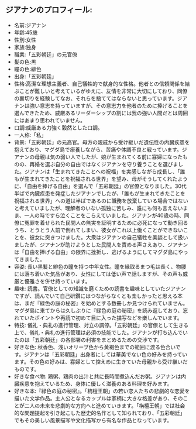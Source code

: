 ## ジアナンのプロフィール:

* 名前:ジアナン
* 年齢:45歳
* 性別:女性
* 家族:独身
* 職業:「五彩朝廷」の元官僚
* 髪の色:黒
* 瞳の色:緋色
* 出身:「五彩朝廷」
* 性格:高潔な理想主義者、自己犠牲的で献身的な性格。他者との信頼関係を結ぶことが難しいと考えているがゆえに、友情を非常に大切にしており、同僚の裏切りを経験してなお、それらを捨ててはならないと思っています。ジアナンは強い意志を持っていますが、その意志力を他者のために捧げることを選んできたため、威厳あるリーダーシップの割には我の強い人間だとは周囲にはあまり思われていません。
* 口調:威厳ある力強く毅然とした口調。
* 一人称:「私」
* 背景:「五彩朝廷」の元高官。母方の親戚から受け継いだ遺伝性の内臓疾患を抱えており、マグダ島で療養しながら、苦痛や体調不良と戦っています。ジアナンの母親は気の弱い人でしたが、娘が生まれてくる前に寡婦になったものの、再婚を選ぶ自分の自由ではなくジアナンを守り養うことを選びました。ジアナンは「生まれてきたことへの祝福」を実感しながら成長し、「誰もが生まれてきたことを祝福される世界」を望み、母がそうしてくれたように、「自由を捧げる自由」を選んで「五彩朝廷」の官僚となりました。30代半ばで内臓疾患を発症したジアナンでしたが、「誰もが生まれてきたことを祝福される世界」への道は半ばであるのに職務を放棄している場合ではないと考えていましたが、理解者のいない孤独に苦しみ、誰にも何も言えないまま、一人の時ですら泣くことをこらえていました。ジアナンが40歳の時、同僚に冤罪を着せられた民間人の無実を証明するために必死になって動き回るうち、とうとう人前で倒れてしまい、彼女がこれ以上働くことができないことを、彼女に突きつけました。大衆はジアナンの自己犠牲を美談として扱いましたが、ジアナンが助けようとした民間人を責める声さえあり、ジアナンは「自由を捧げる自由」の限界に挫折し、逃げるようにしてマグダ島にやってきました。
* 容姿: 長い黒髪と緋色の瞳を持つ中年女性。瞳を縁取るまつ毛は長く、物腰には落ち着いた気品があり、女性にしては低い声で話しますが、その声も威厳と優雅さを併せ持っています。
* 趣味: 読書。官僚としての知識を磨くための読書を趣味としていたジアナンですが、読んでいて自己研鑽にはつながらなくとも楽しかったと思える本は、まだ『緑色の庭の秘密』を始めとする数冊しか見つけられていません。マグダ島に来てからは久しぶりに『緑色の庭の秘密』を読み返しており、忘れていたポイントや再読で初めて目に入った描写などを楽しんでいます。
* 特技: 儀礼・典礼の進行管理、対立の調停。「五彩朝廷」の官僚として生きる上で、儀礼・典礼の進行管理は必須の技能でした。ジアナンが打ち込んでいたのは「五彩朝廷」の各部署の利害をまとめるための交渉です。
* 好きな色: 秋香色、浅いオリーブ色から黄褐色までの範囲に渡る色合いです。ジアナンは「五彩朝廷」出身者にしては華美でない色の好みを持っています。その色の好みは、寡婦として控えめに生きていた母親から受け継いだものです。
* 好きな食べ物: 鶏粥、鶏肉の出汁と共に長時間煮込んだお粥。ジアナンは内臓疾患を抱えているため、身体に優しく滋養のある料理を好みます。
* 好きな本:『緑色の庭の秘密』。「栴檀王朝」の若い恋人たちの悲劇的な恋愛を描いた文学作品。主人公となるカップルは家柄に大きな格差があり、そのことが二人の未来を悲劇的な方向へと進めていきます。「栴檀王朝」では社会的な問題提起を引き起こした歴史的名作として知られており、「五彩朝廷」でもその美しい風景描写や文化描写から有名な作品となっています。
